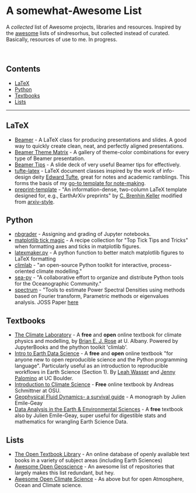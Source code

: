 # A somewhat-Awesome List

A *collected* list of Awesome projects, libraries and resources. Inspired by the [awesome](https://github.com/sindresorhus/awesome) lists of sindresorhus, but collected instead of curated. Basically, resources of use to me. In progress.

<br>

## Contents

- [LaTeX](#latex)
- [Python](#python)
- [Textbooks](#textbooks)
- [Lists](#lists)
---

## LaTeX

- [Beamer](https://ctan.org/pkg/beamer?lang=en) - A LaTeX class for producing presentations and slides. A good way to quickly create clean, neat, and perfectly aligned presentations.
- [Beamer Theme Matrix](https://hartwork.org/beamer-theme-matrix/) - A gallery of theme-color combinations for every type of Beamer presentation.
- [Beamer Tips](https://paulgp.github.io/beamer_tips.html) - A slide deck of very useful Beamer tips for effectively.
- [tufte-latex](https://ctan.org/pkg/tufte-latex?lang=en) - LaTeX document classes inspired by the work of info-design deity [Edward Tufte](https://www.edwardtufte.com/tufte/), great for notes and academic ramblings. This forms the basis of my [go-to template for note-making](https://aidanstarr.github.io/m%20code/template.tex).
- [preprint-template](https://github.com/brenhinkeller/preprint-template.tex) - "An information-dense, two-column LaTeX template designed for, e.g., EarthArXiv preprints" by [C. Brenhin Keller](https://github.com/brenhinkeller) modified from [arxiv-style](https://github.com/kourgeorge/arxiv-style).


## Python

- [nbgrader](https://github.com/jupyter/nbgrader) - Assigning and grading of Jupyter notebooks.
- [matplotlib tick magic](https://e2eml.school/matplotlib_ticks.html) - A recipe collection for "Top Tick Tips and Tricks" when formatting axes and ticks in matplotlib figures.
- [latexmaker.py](https://gist.github.com/MengerSponge/629e48336a1e9101cd33047e22caad6a) - A python function to better match matplotlib figures to LaTeX formatting
- [climlab](https://github.com/brian-rose/climlab) - "an open-source Python toolkit for interactive, process-oriented climate modelling."
- [sea-py](http://pyoceans.github.io/sea-py/) - "A collaborative effort to organize and distribute Python tools for the Oceanographic Community."
- [spectrum](https://github.com/cokelaer/spectrum) - "Tools to estimate Power Spectral Densities using methods based on Fourier transform, Parametric methods or eigenvalues analysis. JOSS Paper [here](https://joss.theoj.org/papers/10.21105/joss.00348)

## Textbooks

- [The Climate Laboratory](https://brian-rose.github.io/ClimateLaboratoryBook/home) - A **free** and **open** online textbook for climate physics and modelling, by [Brian E. J. Rose](http://www.atmos.albany.edu/facstaff/brose/index.html) at U. Albany. Powered by JupyterBooks and the phython toolkit 'climlab'.
-  [Intro to Earth Data Science](https://www.earthdatascience.org/courses/intro-to-earth-data-science/) - A **free** and **open** online textbook "for anyone new to open reproducible science and the Python programming language". Particularly useful as an introduction to reproducible workflows in Earth Science (Section 1). By [Leah Wasser](https://www.earthdatascience.org/authors/leah-wasser) and [Jenny Palomino](https://www.earthdatascience.org/authors/jenny-palomino) at UC Boulder.
- [Introduction to Climate Science](https://open.oregonstate.education/climatechange/) - **Free** online textbook by Andreas Schmittner at OSU.
- [Geophysical Fluid Dynamics- a survival guide](https://climdyn.usc.edu/files/GFD_basics.pdf) - A monograph by Julien Emile-Geay
- [Data Analysis in the Earth & Environmental Sciences](https://climdyn.usc.edu/publication/data_analysis/) - A **free** textbook also by Julien Emile-Geay, super useful for digestible stats and mathematics for wrangling Earth Science Data.


## Lists

- [The Open Textbook Library](https://open.umn.edu/opentextbooks) - An online database of openly available text books in a variety of subject areas (including Earth Sciences)
- [Awesome Open Geoscience](https://github.com/softwareunderground/awesome-open-geoscience) - An awesome list of repositories that largely makes this list redundant, but hey.
- [Awesome Open Climate Science](https://github.com/pangeo-data/awesome-open-climate-science) - As above but for open Atmosphere, Ocean and Climate science.
